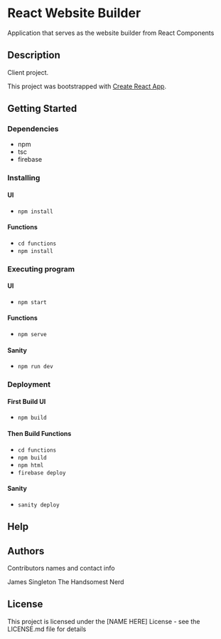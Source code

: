 # React Website Builder

Application that serves as the website builder from React Components

## Description

Client project.

This project was bootstrapped with [Create React App](https://github.com/facebook/create-react-app).


## Getting Started

### Dependencies

* npm
* tsc
* firebase

### Installing
#### UI
* ```npm install```

#### Functions
* ```cd functions```
* ```npm install```

### Executing program
#### UI
* ```npm start```
#### Functions
* ```npm serve```
#### Sanity
* ```npm run dev```

### Deployment
#### First Build UI
* ```npm build```
#### Then Build Functions
* ```cd functions```
* ```npm build```
* ```npm html```
* ```firebase deploy```
#### Sanity
* ```sanity deploy```

## Help


## Authors

Contributors names and contact info

James Singleton
The Handsomest Nerd

## License

This project is licensed under the [NAME HERE] License - see the LICENSE.md file for details